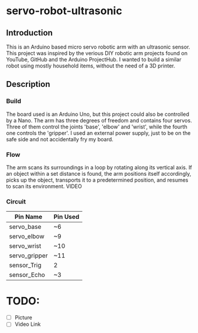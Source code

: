 # servo-robot-ultrasonic


## Introduction
This is an Arduino based micro servo robotic arm with an ultrasonic sensor. 
This project was inspired by the verious DIY robotic arm projects found on YouTube, GitHub and the Arduino ProjectHub.
I wanted to build a similar robot using mostly household items, without the need of a 3D printer.


## Description

### Build
The board used is an Arduino Uno, but this project could also be controlled by a Nano. The arm has three degrees of freedom and contains four servos. Three of them control the joints 'base', 'elbow' and 'wrist', while the fourth one controls the 'gripper'.
I used an external power supply, just to be on the safe side and not accidentally fry my board.

### Flow
The arm scans its surroundings in a loop by rotating along its vertical axis. 
If an object within a set distance is found, the arm positions itself accordingly, picks up the object, transports it to a predetermined position, 
and resumes to scan its environment.
VIDEO


### Circuit
Pin Name | Pin Used
------------ | -------------
servo_base | ~6
servo_elbow | ~9
servo_wrist | ~10
servo_gripper | ~11
sensor_Trig | 2
sensor_Echo | ~3


# TODO:
- [ ] Picture
- [ ] Video Link
